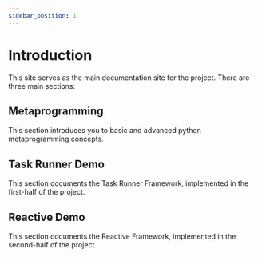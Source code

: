 ```yaml
---
sidebar_position: 1
---
```

# Introduction

This site serves as the main documentation site for the project. There are three main sections:

## Metaprogramming
This section introduces you to basic and advanced python metaprogramming concepts.

## Task Runner Demo
This section documents the Task Runner Framework, implemented in the first-half of the project.

## Reactive Demo
This section documents the Reactive Framework, implemented in the second-half of the project.